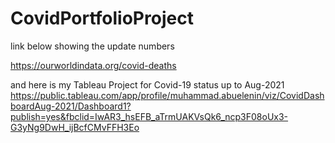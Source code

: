 # CovidPortfolioProject

link below showing the update numbers

https://ourworldindata.org/covid-deaths



and here is my Tableau Project for Covid-19 status up to Aug-2021
https://public.tableau.com/app/profile/muhammad.abuelenin/viz/CovidDashboardAug-2021/Dashboard1?publish=yes&fbclid=IwAR3_hsEFB_aTrmUAKVsQk6_ncp3F08oUx3-G3yNg9DwH_ijBcfCMvFFH3Eo
